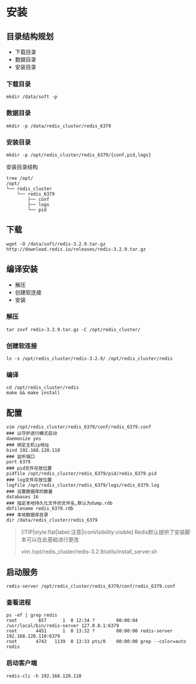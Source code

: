 # 安装

## 目录结构规划

+ 下载目录
+ 数据目录
+ 安装目录

### 下载目录
```
mkdir /data/soft -p
```
### 数据目录
```
mkdir -p /data/redis_cluster/redis_6379
```
### 安装目录
```
mkdir -p /opt/redis_cluster/redis_6379/{conf,pid,logs}
```
安装目录结构
```
tree /opt/
/opt/
└── redis_cluster
    └── redis_6379
        ├── conf
        ├── logs
        └── pid
```

## 下载
```
wget -O /data/soft/redis-3.2.9.tar.gz http://download.redis.io/releases/redis-3.2.9.tar.gz
```

## 编译安装

+ 解压
+ 创建软连接
+ 安装

### 解压
```
tar zxvf redis-3.2.9.tar.gz -C /opt/redis_cluster/
```
### 创建软连接
```
ln -s /opt/redis_cluster/redis-3.2.9/ /opt/redis_cluster/redis
```
### 编译
```
cd /opt/redis_cluster/redis
make && make install
```

## 配置
```
vim /opt/redis_cluster/redis_6379/conf/redis_6379.conf
### 以守护进行模式启动
daemonize yes
### 绑定主机ip地址
bind 192.168.120.110
### 监听端口
port 6379
### pid文件存放位置
pidfile /opt/redis_cluster/redis_6379/pid/redis_6379.pid
### log文件存放位置
logfile /opt/redis_cluster/redis_6379/logs/redis_6379.log
### 设置数据库的数量
databases 16
### 指定本地持久化文件的文件名,默认为dump.rdb
dbfilename redis_6379.rdb
### 本地数据库目录
dir /data/redis_cluster/redis_6379
```
> [!TIP|style:flat|label:注意|iconVisibility:visible] 
> Redis默认提供了安装脚本可以在此基础进行更改
> 
> vim /opt/redis_cluster/redis-3.2.9/utils/install_server.sh 

## 启动服务
```
redis-server /opt/redis_cluster/redis_6379/conf/redis_6379.conf
```

### 查看进程
```
ps -ef | grep redis
root        657      1  0 12:34 ?        00:00:04 /usr/local/bin/redis-server 127.0.0.1:6379
root       4451      1  0 13:32 ?        00:00:00 redis-server 192.168.120.110:6379
root       4743   1139  0 13:33 pts/0    00:00:00 grep --color=auto redis
```
### 启动客户端
```
redis-cli -h 192.168.120.110
```


